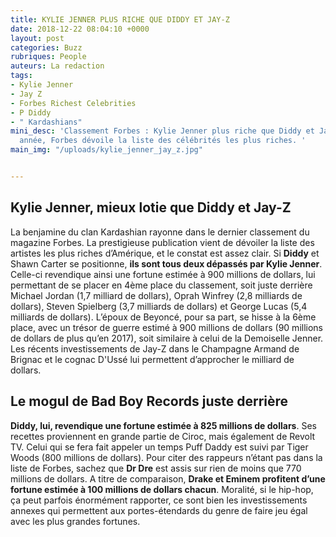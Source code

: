 ```yaml
---
title: KYLIE JENNER PLUS RICHE QUE DIDDY ET JAY-Z
date: 2018-12-22 08:04:10 +0000
layout: post
categories: Buzz
rubriques: People
auteurs: La redaction
tags:
- Kylie Jenner
- Jay Z
- Forbes Richest Celebrities
- P Diddy
- " Kardashians"
mini_desc: 'Classement Forbes : Kylie Jenner plus riche que Diddy et Jay-Z Comme chaque
  année, Forbes dévoile la liste des célébrités les plus riches. '
main_img: "/uploads/kylie_jenner_jay_z.jpg"


---
```

## Kylie Jenner, mieux lotie que Diddy et Jay-Z

La benjamine du clan Kardashian rayonne dans le dernier classement du magazine Forbes. La prestigieuse publication vient de dévoiler la liste des artistes les plus riches d’Amérique, et le constat est assez clair. Si **Diddy** et Shawn Carter se positionne, **ils sont tous deux dépassés par Kylie Jenner**. Celle-ci revendique ainsi une fortune estimée à 900 millions de dollars, lui permettant de se placer en 4ème place du classement, soit juste derrière Michael Jordan (1,7 milliard de dollars), Oprah Winfrey (2,8 milliards de dollars), Steven Spielberg (3,7 milliards de dollars) et George Lucas (5,4 milliards de dollars). L’époux de Beyoncé, pour sa part, se hisse à la 6ème place, avec un trésor de guerre estimé à 900 millions de dollars (90 millions de dollars de plus qu’en 2017), soit similaire à celui de la Demoiselle Jenner. Les récents investissements de Jay-Z dans le Champagne Armand de Brignac et le cognac D'Ussé lui permettent d’approcher le milliard de dollars.

## Le mogul de Bad Boy Records juste derrière

**Diddy, lui, revendique une fortune estimée à 825 millions de dollars**. Ses recettes proviennent en grande partie de Ciroc, mais également de Revolt TV. Celui qui se fera fait appeler un temps Puff Daddy est suivi par Tiger Woods (800 millions de dollars). Pour citer des rappeurs n’étant pas dans la liste de Forbes, sachez que **Dr Dre** est assis sur rien de moins que 770 millions de dollars. A titre de comparaison, **Drake et Eminem profitent d’une fortune estimée à 100 millions de dollars chacun**. Moralité, si le hip-hop, ça peut parfois énormément rapporter, ce sont bien les investissements annexes qui permettent aux portes-étendards du genre de faire jeu égal avec les plus grandes fortunes.